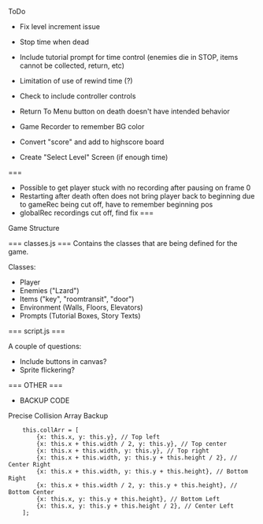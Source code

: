 ToDo
- Fix level increment issue
- Stop time when dead

- Include tutorial prompt for time control (enemies die in STOP, items cannot be collected, return, etc)
- Limitation of use of rewind time (?)
- Check to include controller controls
- Return To Menu button on death doesn't have intended behavior
- Game Recorder to remember BG color
- Convert "score" and add to highscore board
- Create "Select Level" Screen (if enough time)

===
- Possible to get player stuck with no recording after pausing on frame 0
- Restarting after death often does not bring player back to beginning due to gameRec being cut off, have to remember beginning pos
- globalRec recordings cut off, find fix
===

Game Structure

=== classes.js ===
Contains the classes that are being defined for the game.

Classes:
- Player
- Enemies ("Lzard")
- Items ("key", "roomtransit", "door")
- Environment (Walls, Floors, Elevators)
- Prompts (Tutorial Boxes, Story Texts)


=== script.js ===


A couple of questions:
- Include buttons in canvas?
- Sprite flickering?






=== OTHER ===

- BACKUP CODE

Precise Collision Array Backup

        this.collArr = [
            {x: this.x, y: this.y}, // Top left
            {x: this.x + this.width / 2, y: this.y}, // Top center
            {x: this.x + this.width, y: this.y}, // Top right
            {x: this.x + this.width, y: this.y + this.height / 2}, // Center Right
            {x: this.x + this.width, y: this.y + this.height}, // Bottom Right
            {x: this.x + this.width / 2, y: this.y + this.height}, // Bottom Center
            {x: this.x, y: this.y + this.height}, // Bottom Left
            {x: this.x, y: this.y + this.height / 2}, // Center Left
        ];